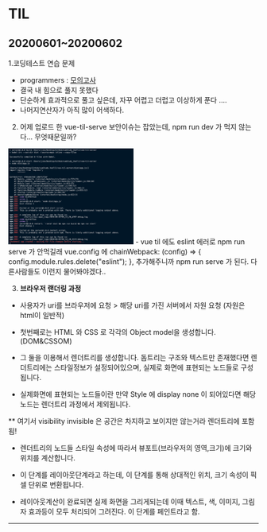 # TIL
## 20200601~20200602
1.코딩테스트 연습 문제
- programmers : [모의고사](https://github.com/jina95/TIL/blob/master/Algorithm/LEVEL%201/%EB%AA%A8%EC%9D%98%EA%B3%A0%EC%82%AC.html)
- 결국 내 힘으로 풀지 못했다 
- 단순하게 효과적으로 풀고 싶은데, 자꾸 어렵고 더럽고 이상하게 푼다 ....
- 나머지연산자가 아직 많이 어색하다.


2. 어제 업로드 한 vue-til-serve 보안이슈는 잡았는데, npm run dev 가 먹지 않는다... 무엇때문일까?
 <img src="https://github.com/jina95/TIL/blob/master/images/vue%20til%20serve_npm%20run%20dev%20error.png" width="50%">
 - vue til 에도 eslint 에러로 npm run serve 가 안먹길래 vue.config 에 chainWebpack: (config) => {
    config.module.rules.delete("eslint");
  }, 추가해주니까 npm run serve 가 된다. 다른사람들도 이런지 물어봐야겠다..


3. **브라우저 랜더링 과정**

- 사용자가  uri를 브라우저에 요청 > 해당 uri를 가진 서버에서 자원 요청
(자원은 html이 일반적)

- 첫번째로는 HTML 와 CSS 로 각각의 Object model을 생성합니다. (DOM&CSSOM)

- 그 둘을 이용해서 렌더트리를 생성합니다. 돔트리는 구조와 텍스트만 존재했다면
 렌더트리에는 스타일정보가 설정되어있으며, 실제로 화면에 표현되는 노드들로 구성됩니다.

- 실제화면에 표현되는 노드들이란 만약 Style 에 display none 이 되어있다면
 해당 노드는 렌더트리 과정에서 제외됩니다.

** 여기서 visibility invisible  은 공간은 차지하고 보이지만 않는거라 렌더트리에 포함됨!

- 렌더트리의 노드들 스타일 속성에 따라서 뷰포트(브라우저의 영역,크기)에 크기와 위치를
 계산합니다. 

- 이 단계를 레이아웃단계라고 하는데, 이 단계를 통해 상대적인 위치, 크기 속성이
픽셀 단위로 변환됩니다.

- 레이아웃계산이 완료되면 실제 화면을 그리게되는데 이때 텍스트, 색, 이미지, 그림자
효과등이 모두 처리되어 그려진다. 이 단계를 페인트라고 함.


<hr/>










